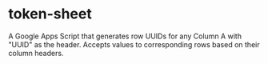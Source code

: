 # token-sheet
A Google Apps Script that generates row UUIDs for any Column A with "UUID" as the header.  Accepts values to corresponding rows based on their column headers.
